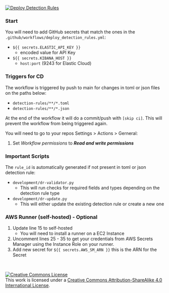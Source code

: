 [![Deploy Detection Rules](https://github.com/bradleyjlevine/elastic-detection-rules-public/actions/workflows/deploy_detection_rules.yml/badge.svg)](https://github.com/bradleyjlevine/elastic-detection-rules-public/actions/workflows/deploy_detection_rules.yml)

### Start
You will need to add GitHub secrets that match the ones in the `.github/workflows/deploy_detection_rules.yml`:
- `${{ secrets.ELASTIC_API_KEY }}`
  - encoded value for API Key
- `${{ secrets.KIBANA_HOST }}`
  - `host:port` (9243 for Elastic Cloud)

### Triggers for CD
The workflow is triggered by push to main for changes in toml or json files on the paths below:
- `detection-rules/**/*.toml`
- `detection-rules/**/*.json`

At the end of the workflow it will do a commit/push with `[skip ci]`.  This will prevent the workflow from being triggered again.

You will need to go to your repos Settings > Actions > Gerneral:
1. Set _Workflow permissions_ to ***Read and write permissions***

### Important Scripts
The `rule_id` is automatically generated if not present in toml or json detection rule:
- `development/dr-validator.py`
  - This will run checks for required fields and types depending on the detection rule type
- `development/dr-update.py`
  - This will either update the existing detection rule or create a new one

### AWS Runner (self-hosted) - Optional
1. Update line 15 to self-hosted
   - You will need to install a runner on a EC2 Instance
2. Uncomment lines 25 - 35 to get your credentials from AWS Secrets Manager using the Instance Role on your runner.
3. Add new secret for `${{ secrets.AWS_SM_ARN }}` this is the ARN for the Secret

<br>

<a rel="license" href="http://creativecommons.org/licenses/by-sa/4.0/"><img alt="Creative Commons License" style="border-width:0" src="https://i.creativecommons.org/l/by-sa/4.0/88x31.png" /></a><br />This work is licensed under a <a rel="license" href="http://creativecommons.org/licenses/by-sa/4.0/">Creative Commons Attribution-ShareAlike 4.0 International License</a>.
